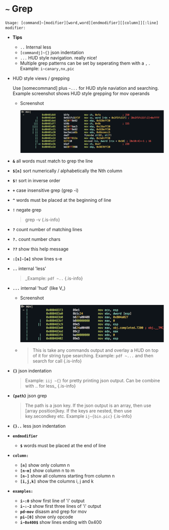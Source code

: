 <!-- TITLE: ~ Grep -->

#  `~` Grep


```text
Usage: [command]~[modifier][word,word][endmodifier][[column]][:line]
modifier:
```


- **Tips**
  - `..` Internal less
  - `[commandj]~{}` json indentation
  - `...` HUD style navigation. really nice!
  - Multiple grep patterns can be set by seperating them with a `,` . Example: `i~canary,nx,pic`
- HUD style views / grepping

  Use [somecommand] plus `~...` for HUD style naviation and searching. Example screenshot shows HUD style grepping for mov operands

  - Screenshot

    ![Grep Hud](/uploads/grep-hud.png "Grep Hud")

- **`&`** all words must match to grep the line
- **`$[n]`** sort numerically / alphabetically the Nth column
- **`$!`** sort in inverse order
- **`+`** case insensitive grep (grep -i)
- **`^`** words must be placed at the beginning of line
- **`!`** negate grep

   > grep -v {.is-info}

- **`?`** count number of matching lines
- **`?.`** count number chars
- **`??`** show this help message
- **`:[s]-[e]`** show lines s-e
- **`..`** internal 'less'

   > _Example: `pdf ~..` {.is-info}

- **`...`** internal 'hud' (like V_)
  - Screenshot

    ![Internal Hud](/uploads/grep/internal-hud.png "Internal Hud")

   - > This is take any commands output and overlay a HUD on top of it for string type searching. Example: `pdf ~...` and then search for call {.is-info}

- **`{}`** json indentation

   > Example: `iij ~{}` for pretty printing json output. Can be combine with .. for less_ {.is-info}

- **`{path}`** json grep

   > The path is a json key. If the json output is an array, then use [array position]key. If the keys are nested, then use key.secondkey etc. Example `ij~{bin.pic}` {.is-info}

- **`{}..`** less json indentation
- **`endmodifier`**
  - **`$`** words must be placed at the end of line
- **`column:`**
  - **`[n]`** show only column n
  - **`[n-m]`** show column n to m
  - **`[n-]`** show all columns starting from column n
  - **`[i,j,k]`** show the columns i, j and k
- **`examples:`**
  - **`i~:0`** show first line of 'i' output
  - **`i~:-2`** show first three lines of 'i' output
  - **`pd~mov`** disasm and grep for mov
  - **`pi~[0]`** show only opcode
  - **`i~0x400$`** show lines ending with 0x400